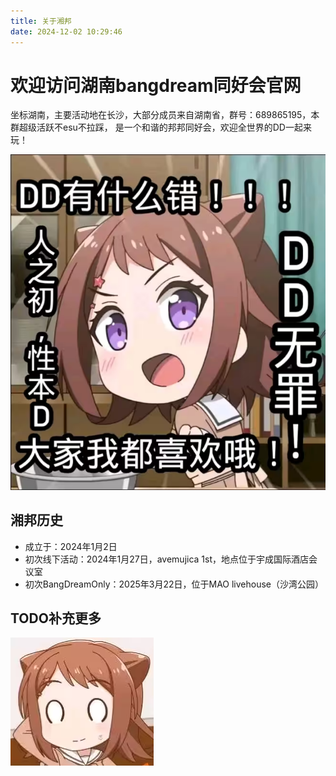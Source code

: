 ```yaml
---
title: 关于湘邦
date: 2024-12-02 10:29:46
---
```


# 欢迎访问湖南bangdream同好会官网

坐标湖南，主要活动地在长沙，大部分成员来自湖南省，群号：689865195，本群超级活跃不esu不拉踩，
是一个和谐的邦邦同好会，欢迎全世界的DD一起来玩！

![ksm.png](../img/materal_emoji/ksm.png)
## 湘邦历史

- 成立于：2024年1月2日
- 初次线下活动：2024年1月27日，avemujica 1st，地点位于宇成国际酒店会议室
- 初次BangDreamOnly：2025年3月22日，位于MAO livehouse（沙湾公园）

## TODO补充更多

![ksm114514.png](../img/materal_emoji/ksm2.png)

